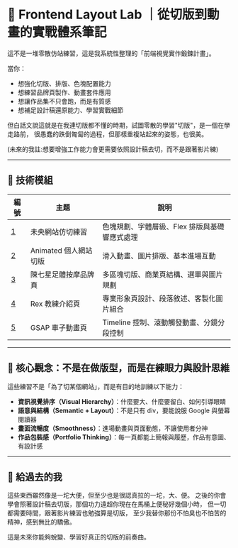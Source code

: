 # 🧱 Frontend Layout Lab ｜從切版到動畫的實戰體系筆記

這不是一堆零散仿站練習，這是我系統性整理的「前端視覺實作鍛鍊計畫」。

當你：

- 想強化切版、排版、色塊配置能力
- 想練習品牌頁製作、動畫套件應用
- 想讓作品集不只會跑，而是有質感
- 想補足設計稿還原能力、學習實戰細節

但白話文說這就是在我連切版都不懂的時期，試圖零散的學習"切版"，是一個在學走路前，
很愚蠢的跌倒匍匐的過程，但那樣重複站起來的姿態，也很美。

(未來的我註:想要增強工作能力會更需要依照設計稿去切，而不是跟著影片練)

---

## 🧩 技術模組

| 編號                         | 主題                  | 說明                                          |
| ---------------------------- | --------------------- | --------------------------------------------- |
| [1](1-weiyang-layout.md)     | 未央網站仿切練習      | 色塊規劃、字體層級、Flex 排版與基礎響應式處理 |
| [2](2-animated-portfolio.md) | Animated 個人網站切版 | 滑入動畫、圖片排版、基本進場互動              |
| [3](3-foot-massage-page.md)  | 陳七星足體按摩品牌頁  | 多區塊切版、商業頁結構、選單與圖片規劃        |
| [4](4-rex-trainer-page.md)   | Rex 教練介紹頁        | 專業形象頁設計、段落敘述、客製化圖片組合      |
| [5](5-gsap-car-page.md)      | GSAP 車子動畫頁       | Timeline 控制、滾動觸發動畫、分鏡分段控制     |

---

## 🎯 核心觀念：不是在做版型，而是在練眼力與設計思維

這些練習不是「為了切某個網站」，而是有目的地訓練以下能力：

- **資訊視覺排序（Visual Hierarchy）**：什麼要大、什麼要留白、如何引導眼睛
- **語意與結構（Semantic + Layout）**：不是只有 div，要能說服 Google 與螢幕閱讀器
- **畫面流暢度（Smoothness）**：進場動畫與頁面動態，不讓使用者分神
- **作品包裝感（Portfolio Thinking）**：每一頁都能上簡報與履歷，作品有意圖、有設計感

---

## 🧠 給過去的我

這些東西雖然像是一坨大便，但至少也是很認真拉的一坨，大、便。
之後的你會學會照著設計稿去切版，那個功力遠超你現在在馬桶上便秘好幾個小時，
但一切都需要時間，跟著影片練習也勉強算是切版，
至少我替你那份不怕臭也不怕苦的精神，感到無比的驕傲。

這是未來你能夠蛻變、學習好真正的切版的前奏曲。
